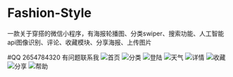 # Fashion-Style
一款关于穿搭的微信小程序，有海报轮播图、分类swiper、搜索功能、人工智能api图像识别、评论、收藏模块、分享海报、上传图片

#QQ
2654784320  有问题联系我
![首页](https://7765-we-63574e-1258830969.tcb.qcloud.la/style/index.png?sign=fa330eb7734c4caf5cd82e1cb870585c&t=1587136079)
![分类](https://7765-we-63574e-1258830969.tcb.qcloud.la/style/category.png?sign=97329a8baaa496ac372ad4ea9e36c662&t=1587136153)
![登陆](https://7765-we-63574e-1258830969.tcb.qcloud.la/style/login.png?sign=c5bbe2cea3bf10d36878469f5eec2c2f&t=1587136057)
![天气](https://7765-we-63574e-1258830969.tcb.qcloud.la/style/weather.jpg?sign=cc7258b726a5dee6230c55835b371e7b&t=1587136165)
![详情](https://7765-we-63574e-1258830969.tcb.qcloud.la/style/detail.png?sign=e40aa48608fcc2bb9eb7c0c49ebf7a2a&t=1587136100)
![收藏](https://7765-we-63574e-1258830969.tcb.qcloud.la/style/collect.png?sign=8b83cdcb4145e400aa9280b600a00e6d&t=1587136135)
![分享](https://7765-we-63574e-1258830969.tcb.qcloud.la/style/share.png?sign=3d983a63a0b35ea0e03c5133bddd3f31&t=1587136022)
![帮助](https://7765-we-63574e-1258830969.tcb.qcloud.la/style/help.png?sign=b739da0f786c9410617fd4820c09824f&t=1587136090)
